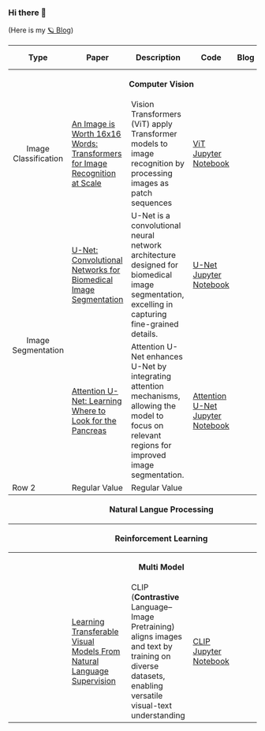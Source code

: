 ### Hi there 👋
(Here is my [🪐 Blog](https://jaz201107.github.io/))



<table>
  <thead>
    <tr>
      <th>Type </th>
      <th>Paper </th>
      <th>Description </th>
      <th>Code </th>
      <th>Blog </th>
      <th>Recommend Reeading</th>
    </tr> 
  </thead>
  <tbody>
    <th colspan="6" style="text-align: center; vertical-align: middle; line-height: 50px;" > <strong>Computer Vision</strong> </th>
    <tr> 
      <td rowspan="1" style="text-align: center; vertical-align: middle;">Image Classification</td>
      <td> <a href="https://arxiv.org/abs/2010.11929" target="_blank"> An Image is Worth 16x16 Words: Transformers for Image Recognition at Scale </td>
      <td> Vision Transformers (ViT) apply Transformer models to image recognition by processing images as patch sequences </td>
      <td> <a href="https://github.com/JAZ201107/PyTorch-DL/blob/main/ViT.ipynb" target="_blank"> ViT Jupyter Notebook </a> </td>
      <td>  </td>
      <td> ⭐⭐⭐⭐⭐ </td>
    </tr>
    <tr>
      <td rowspan="2" style="text-align: center; vertical-align: middle;">Image Segmentation</td>
      <td> <a href="https://arxiv.org/abs/1505.04597" target="_blank"> U-Net: Convolutional Networks for Biomedical Image Segmentation </td>
      <td> U-Net is a convolutional neural network architecture designed for biomedical image segmentation, excelling in capturing fine-grained details. </td>
      <td> <a href="https://github.com/JAZ201107/PyTorch-DL/blob/main/U_Net.ipynb" target="_blank"> U-Net Jupyter Notebook </a> </td>
      <td>  </td>
      <td> ⭐⭐⭐⭐⭐ </td>
    </tr>
    <tr>
      <td> <a href="https://arxiv.org/abs/1804.03999" target="_blank"> Attention U-Net: Learning Where to Look for the Pancreas </td>
      <td> Attention U-Net enhances U-Net by integrating attention mechanisms, allowing the model to focus on relevant regions for improved image segmentation.</td>
      <td> <a href="https://github.com/JAZ201107/PyTorch-DL/blob/main/Attention_U_Net.ipynb" target="_blank"> Attention U-Net Jupyter Notebook </a> </td>
      <td>  </td>
      <td> ⭐⭐⭐ </td>
    </tr>
    <tr>
      <td>Row 2</td>
      <td>Regular Value</td>
      <td>Regular Value</td>
    </tr>
    <th colspan="6" style="text-align: center; vertical-align: middle; line-height: 50px;" > <strong>Natural Langue Processing</strong> </th>
    <tr> </tr>
    <th colspan="6" style="text-align: center; vertical-align: middle; line-height: 50px;" > <strong>Reinforcement Learning</strong> </th>
    <tr> </tr>
    <th colspan="6" style="text-align: center; vertical-align: middle; line-height: 50px;" > <strong>Multi Model</strong> </th>
    <tr> 
      <td> </td>
      <td> <a href="https://arxiv.org/abs/2103.00020" target="_blank"> Learning Transferable Visual Models From Natural Language Supervision </td>
      <td> 
        CLIP (<b>Contrastive</b> Language–Image Pretraining) aligns images and text by training on diverse datasets, enabling versatile visual-text understanding 
      </td>
      <td> <a href="https://github.com/JAZ201107/PyTorch-DL/blob/main/CLIP.ipynb" target="_blank"> CLIP Jupyter Notebook </a> </td>
      <td>  </td>
      <td> ⭐⭐⭐⭐⭐ </td>
    </tr>
  </tbody>
</table>


